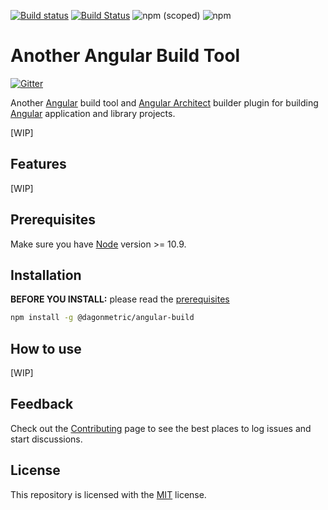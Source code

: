 [![Build status](https://ci.appveyor.com/api/projects/status/195c2h2orc2q2rur?svg=true)](https://ci.appveyor.com/project/admindagonmetriccom/angular-build)
[![Build Status](https://dev.azure.com/DagonMetric/angular-build/_apis/build/status/DagonMetric.angular-build?branchName=master)](https://dev.azure.com/DagonMetric/angular-build/_build/latest?definitionId=3&branchName=master)
![npm (scoped)](https://img.shields.io/npm/v/@dagonmetric/angular-build.svg)
![npm](https://img.shields.io/npm/dm/@dagonmetric/angular-build.svg)

# Another Angular Build Tool

[![Gitter](https://badges.gitter.im/DagonMetric/angular-build.svg)](https://gitter.im/DagonMetric/angular-build?utm_source=badge&utm_medium=badge&utm_campaign=pr-badge)

Another [Angular](https://github.com/angular/angular) build tool and [Angular Architect](https://github.com/angular/angular-cli) builder plugin for building [Angular](https://github.com/angular/angular) application and library projects.

[WIP]

## Features

[WIP]

## Prerequisites

Make sure you have [Node](https://nodejs.org/en/download/) version >= 10.9.

## Installation

**BEFORE YOU INSTALL:** please read the [prerequisites](#prerequisites)

```bash
npm install -g @dagonmetric/angular-build
```

## How to use

[WIP]

## Feedback

Check out the [Contributing](CONTRIBUTING.md) page to see the best places to log issues and start discussions.

## License

This repository is licensed with the [MIT](LICENSE) license.